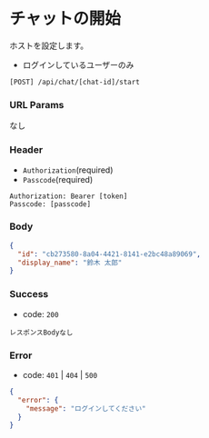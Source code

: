 # チャットの開始

ホストを設定します。

- ログインしているユーザーのみ

```
[POST] /api/chat/[chat-id]/start
```

### URL Params

なし

### Header

- `Authorization`(required)
- `Passcode`(required)

```text
Authorization: Bearer [token]
Passcode: [passcode]
```

### Body

```json
{
  "id": "cb273580-8a04-4421-8141-e2bc48a89069",
  "display_name": "鈴木 太郎"
}
```

### Success

- code: `200`

```text
レスポンスBodyなし
```

### Error

- code: `401` | `404` | `500`

```json
{
  "error": {
    "message": "ログインしてください"
  }
}
```
